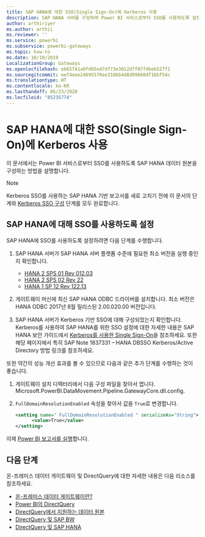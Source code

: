 ```yaml
---
title: SAP HANA에 대한 SSO(Single Sign-On)에 Kerberos 사용
description: SAP HANA 서버를 구성하여 Power BI 서비스로부터 SSO를 사용하도록 설정
author: arthiriyer
ms.author: arthii
ms.reviewer: ''
ms.service: powerbi
ms.subservice: powerbi-gateways
ms.topic: how-to
ms.date: 10/10/2019
LocalizationGroup: Gateways
ms.openlocfilehash: eb65741a0fd65ed7df73e3012d7f07fdbeb527f1
ms.sourcegitcommit: eef4eee24695570ae3186b4d8d99660df16bf54c
ms.translationtype: HT
ms.contentlocale: ko-KR
ms.lasthandoff: 06/23/2020
ms.locfileid: "85235774"
---
```

# <a name="use-kerberos-for-single-sign-on-sso-to-sap-hana"></a>SAP HANA에 대한 SSO(Single Sign-On)에 Kerberos 사용

이 문서에서는 Power BI 서비스로부터 SSO를 사용하도록 SAP HANA 데이터 원본을 구성하는 방법을 설명합니다.

> [!NOTE]
> Kerberos SSO를 사용하는 SAP HANA 기반 보고서를 새로 고치기 전에 이 문서의 단계와 [Kerberos SSO 구성](service-gateway-sso-kerberos.md) 단계를 모두 완료합니다.

## <a name="enable-sso-for-sap-hana"></a>SAP HANA에 대해 SSO를 사용하도록 설정

SAP HANA에 SSO를 사용하도록 설정하려면 다음 단계를 수행합니다.

1. SAP HANA 서버가 SAP HANA 서버 플랫폼 수준에 필요한 최소 버전을 실행 중인지 확인합니다.
   - [HANA 2 SPS 01 Rev 012.03](https://launchpad.support.sap.com/#/notes/2557386)
   - [HANA 2 SPS 02 Rev 22](https://launchpad.support.sap.com/#/notes/2547324)
   - [HANA 1 SP 12 Rev 122.13](https://launchpad.support.sap.com/#/notes/2528439)

2. 게이트웨이 머신에 최신 SAP HANA ODBC 드라이버를 설치합니다. 최소 버전은 HANA ODBC 2017년 8월 릴리스된 2.00.020.00 버전입니다.

3. SAP HANA 서버가 Kerberos 기반 SSO에 대해 구성되었는지 확인합니다. Kerberos를 사용하여 SAP HANA를 위한 SSO 설정에 대한 자세한 내용은 SAP HANA 보안 가이드에서 [Kerberos를 사용한 Single Sign-On](https://help.sap.com/viewer/b3ee5778bc2e4a089d3299b82ec762a7/2.0.03/1885fad82df943c2a1974f5da0eed66d.html)을 참조하세요. 또한 해당 페이지에서 특히 SAP Note 1837331 – HANA DBSSO Kerberos/Active Directory 방법 링크를 참조하세요.

또한 약간의 성능 개선 효과를 볼 수 있으므로 다음과 같은 추가 단계를 수행하는 것이 좋습니다.

1. 게이트웨이 설치 디렉터리에서 다음 구성 파일을 찾아서 엽니다. Microsoft.PowerBI.DataMovement.Pipeline.GatewayCore.dll.config.

2. `FullDomainResolutionEnabled` 속성을 찾아서 값을 `True`로 변경합니다.

    ```xml
    <setting name=" FullDomainResolutionEnabled " serializeAs="String">
          <value>True</value>
    </setting>
    ```

이제 [Power BI 보고서를 실행](service-gateway-sso-kerberos.md#run-a-power-bi-report)합니다.

## <a name="next-steps"></a>다음 단계

온-프레미스 데이터 게이트웨이 및 DirectQuery에 대한 자세한 내용은 다음 리소스를 참조하세요.

* [온-프레미스 데이터 게이트웨이란?](/data-integration/gateway/service-gateway-onprem)
* [Power BI의 DirectQuery](desktop-directquery-about.md)
* [DirectQuery에서 지원하는 데이터 원본](power-bi-data-sources.md)
* [DirectQuery 및 SAP BW](desktop-directquery-sap-bw.md)
* [DirectQuery 및 SAP HANA](desktop-directquery-sap-hana.md)
